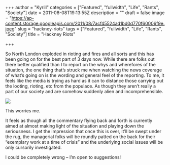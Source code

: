 +++
author = "Kyrill"
categories = ["Featured", "fullwidth", "Life", "Rants", "Society"]
date = 2011-08-08T19:13:55Z
description = ""
draft = false
image = "https://ap-content.storage.googleapis.com/2011/08/7acf45524ad1bd0d770f60006f9e.jpeg"
slug = "hackney-riots"
tags = ["Featured", "fullwidth", "Life", "Rants", "Society"]
title = "Hackney Riots"

+++


So North London exploded in rioting and fires and all sorts and this has been going on for the best part of 3 days now. While there are folks out there better qualified than I to report on the whys and wherefores of the situation, the one thing that’s struck me when watching the news coverage of what’s going on is the wording and general feel of the reporting. To me, it feels like the media is trying as hard as it can to distance those carrying out the looting, rioting, etc from the populace. As though they aren’t really a part of our society and are somehow suddenly alien and incomprehensible.

![](https://antisp.in/blog/wp-content/uploads/2011/08/7acf45524ad1bd0d770f60006f9e.jpg)

This worries me.

It feels as though all the commentary flying back and forth is currently aimed at almost making light of the situation and playing down the seriousness. I get the impression that once this is over, it’ll be swept under the rug, the managerial folks will be roundly patted on the back for their “exemplary work at a time of crisis” and the underlying social issues will be only cursorily investigated.

I could be completely wrong – I’m open to suggestions!


